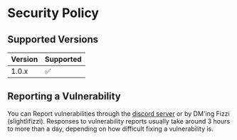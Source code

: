 # Security Policy

## Supported Versions

| Version | Supported          |
| ------- | ------------------ |
| 1.0.x   | :white_check_mark: |

## Reporting a Vulnerability

You can Report vulnerabilities through the
[discord server](https://discord.gg/ja4DMnDp4d) or by DM'ing Fizzi
(slightlifizzi). Responses to vulnerability reports usually take
around 3 hours to more than a day, depending on how difficult fixing a
vulnerability is.
